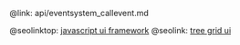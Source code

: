 @link: api/eventsystem_callevent.md

@seolinktop: [javascript ui framework](https://webix.com)
@seolink: [tree grid ui](https://webix.com/widget/treetable/)